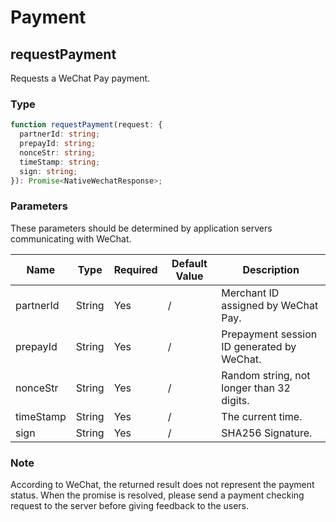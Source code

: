 # Payment

## requestPayment

Requests a WeChat Pay payment.

### Type

```typescript
function requestPayment(request: {
  partnerId: string;
  prepayId: string;
  nonceStr: string;
  timeStamp: string;
  sign: string;
}): Promise<NativeWechatResponse>;
```

### Parameters

These parameters should be determined by application servers communicating with WeChat.

| Name      | Type   | Required | Default Value | Description                                |
| --------- | ------ | -------- | ------------- | ------------------------------------------ |
| partnerId | String | Yes      | /             | Merchant ID assigned by WeChat Pay.        |
| prepayId  | String | Yes      | /             | Prepayment session ID generated by WeChat. |
| nonceStr  | String | Yes      | /             | Random string, not longer than 32 digits.  |
| timeStamp | String | Yes      | /             | The current time.                          |
| sign      | String | Yes      | /             | SHA256 Signature.                          |

### Note

According to WeChat, the returned result does not represent the payment status. When the promise is resolved, please send a payment checking request to the server before giving feedback to the users.
